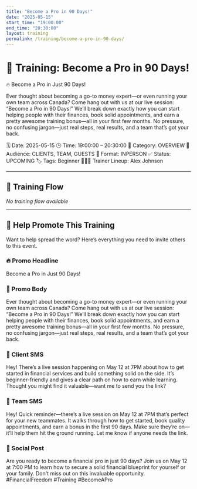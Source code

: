 ```yaml
---
title: "Become a Pro in 90 Days!"
date: "2025-05-15"
start_time: "19:00:00"
end_time: "20:30:00"
layout: training
permalink: /training/become-a-pro-in-90-days/
---
```


# 📆 Training: Become a Pro in 90 Days!
🔥 Become a Pro in Just 90 Days!

Ever thought about becoming a go-to money expert—or even running your own team across Canada?
Come hang out with us at our live session: “Become a Pro in 90 Days!” We’ll break down exactly how you can start helping people with their finances, book solid appointments, and earn a pretty awesome training bonus—all in your first few months. No pressure, no confusing jargon—just real steps, real results, and a team that’s got your back.

🗓️ Date: 2025-05-15
🕒 Time: 19:00:00 – 20:30:00
🎯 Category: OVERVIEW
👥 Audience: CLIENTS, TEAM, GUESTS
📍 Format: INPERSON
✅ Status: UPCOMING
🏷️ Tags: Beginner
🧑‍🤝‍🧑 Trainer Lineup: Alex Johnson

---

## 🧩 Training Flow

_No training flow available_

---

## 📢 Help Promote This Training
Want to help spread the word? Here’s everything you need to invite others to this event.

### 🔥 Promo Headline
Become a Pro in Just 90 Days!

### 📣 Promo Body
Ever thought about becoming a go-to money expert—or even running your own team across Canada?
Come hang out with us at our live session: “Become a Pro in 90 Days!” We’ll break down exactly how you can start helping people with their finances, book solid appointments, and earn a pretty awesome training bonus—all in your first few months. No pressure, no confusing jargon—just real steps, real results, and a team that’s got your back.

### 💬 Client SMS
Hey! There’s a live session happening on May 12 at 7PM about how to get started in financial services and build something solid on the side. It’s beginner-friendly and gives a clear path on how to earn while learning. Thought you might find it valuable—want me to send you the link?

### 💬 Team SMS
Hey! Quick reminder—there’s a live session on May 12 at 7PM that’s perfect for your new teammates. It walks through how to get started, book quality appointments, and earn a bonus in the first 90 days. Make sure they’re on—it’ll help them hit the ground running. Let me know if anyone needs the link.

### 📡 Social Post
Are you ready to become a financial pro in just 90 days? Join us on May 12 at 7:00 PM to learn how to secure a solid financial blueprint for yourself or your family. Don't miss out on this invaluable opportunity. #FinancialFreedom #Training #BecomeAPro